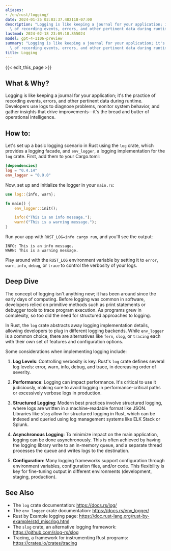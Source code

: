 ```yaml
---
aliases:
- /en/rust/logging/
date: 2024-01-25 02:03:37.482118-07:00
description: "Logging is like keeping a journal for your application; it's the practice\
  \ of recording events, errors, and other pertinent data during runtime. Developers\u2026"
lastmod: 2024-02-18 23:09:10.855024
model: gpt-4-1106-preview
summary: "Logging is like keeping a journal for your application; it's the practice\
  \ of recording events, errors, and other pertinent data during runtime. Developers\u2026"
title: Logging
---
```


{{< edit_this_page >}}

## What & Why?

Logging is like keeping a journal for your application; it's the practice of recording events, errors, and other pertinent data during runtime. Developers use logs to diagnose problems, monitor system behavior, and gather insights that drive improvements—it's the bread and butter of operational intelligence.

## How to:

Let's set up a basic logging scenario in Rust using the `log` crate, which provides a logging facade, and `env_logger`, a logging implementation for the `log` crate. First, add them to your Cargo.toml:

```toml
[dependencies]
log = "0.4.14"
env_logger = "0.9.0"
```

Now, set up and initialize the logger in your `main.rs`:

```rust
use log::{info, warn};

fn main() {
    env_logger::init();

    info!("This is an info message.");
    warn!("This is a warning message.");
}
```

Run your app with `RUST_LOG=info cargo run`, and you'll see the output:

```
INFO: This is an info message.
WARN: This is a warning message.
```

Play around with the `RUST_LOG` environment variable by setting it to `error`, `warn`, `info`, `debug`, or `trace` to control the verbosity of your logs.

## Deep Dive

The concept of logging isn't anything new; it has been around since the early days of computing. Before logging was common in software, developers relied on primitive methods such as print statements or debugger tools to trace program execution. As programs grew in complexity, so too did the need for structured approaches to logging.

In Rust, the `log` crate abstracts away logging implementation details, allowing developers to plug in different logging backends. While `env_logger` is a common choice, there are alternatives like `fern`, `slog`, or `tracing` each with their own set of features and configuration options. 

Some considerations when implementing logging include:

1. **Log Levels**: Controlling verbosity is key. Rust's `log` crate defines several log levels: error, warn, info, debug, and trace, in decreasing order of severity.

2. **Performance**: Logging can impact performance. It's critical to use it judiciously, making sure to avoid logging in performance-critical paths or excessively verbose logs in production.

3. **Structured Logging**: Modern best practices involve structured logging, where logs are written in a machine-readable format like JSON. Libraries like `slog` allow for structured logging in Rust, which can be indexed and queried using log management systems like ELK Stack or Splunk.

4. **Asynchronous Logging**: To minimize impact on the main application, logging can be done asynchronously. This is often achieved by having the logging library write to an in-memory queue, and a separate thread processes the queue and writes logs to the destination.

5. **Configuration**: Many logging frameworks support configuration through environment variables, configuration files, and/or code. This flexibility is key for fine-tuning output in different environments (development, staging, production).

## See Also

- The `log` crate documentation: https://docs.rs/log/
- The `env_logger` crate documentation: https://docs.rs/env_logger/
- Rust by Example logging page: https://doc.rust-lang.org/rust-by-example/std_misc/log.html
- The `slog` crate, an alternative logging framework: https://github.com/slog-rs/slog
- Tracing, a framework for instrumenting Rust programs: https://crates.io/crates/tracing

